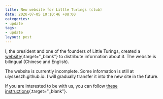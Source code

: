 ```yaml
---
title: New website for Little Turings (club)
date: 2020-07-05 10:10:46 +08:00
categories:
- update
tags:
- update
layout: post
---
```


I, the president and one of the founders of Little Turings,
created a [website](https://littleturings.github.io){:target="_blank"}
to distribute information about it.
The website is bilingual (Chinese and English).

The website is currently incomplete.
Some information is still at ulysseszh.github.io.
I will gradually transfer it into the new site in the future.

If you are interested to be with us, you can follow
[these instructions](https://littleturings.github.io/m/add-yourself.html){:target="_blank"}.
